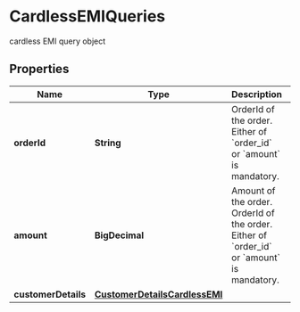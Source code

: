 

# CardlessEMIQueries

cardless EMI query object

## Properties

| Name | Type | Description | Notes |
|------------ | ------------- | ------------- | -------------|
|**orderId** | **String** | OrderId of the order. Either of &#x60;order_id&#x60; or &#x60;amount&#x60; is mandatory. |  [optional] |
|**amount** | **BigDecimal** | Amount of the order. OrderId of the order. Either of &#x60;order_id&#x60; or &#x60;amount&#x60; is mandatory. |  [optional] |
|**customerDetails** | [**CustomerDetailsCardlessEMI**](CustomerDetailsCardlessEMI.md) |  |  [optional] |



